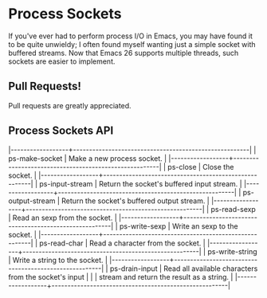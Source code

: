 Process Sockets
===============

If you've ever had to perform process I/O in Emacs, you may have found
it to be quite unwieldy; I often found myself wanting just a simple
socket with buffered streams.  Now that Emacs 26 supports multiple
threads, such sockets are easier to implement.

Pull Requests!
--------------

Pull requests are greatly appreciated.

Process Sockets API
-------------------

|------------------+-------------------------------------------------------|
| ps-make-socket   | Make a new process socket.                            |
|------------------+-------------------------------------------------------|
| ps-close         | Close the socket.                                     |
|------------------+-------------------------------------------------------|
| ps-input-stream  | Return the socket's buffered input stream.            |
|------------------+-------------------------------------------------------|
| ps-output-stream | Return the socket's buffered output stream.           |
|------------------+-------------------------------------------------------|
| ps-read-sexp     | Read an sexp from the socket.                         |
|------------------+-------------------------------------------------------|
| ps-write-sexp    | Write an sexp to the socket.                          |
|------------------+-------------------------------------------------------|
| ps-read-char     | Read a character from the socket.                     |
|------------------+-------------------------------------------------------|
| ps-write-string  | Write a string to the socket.                         |
|------------------+-------------------------------------------------------|
| ps-drain-input   | Read all available characters from the socket's input |
|                  | stream and return the result as a string.             |
|------------------+-------------------------------------------------------|
